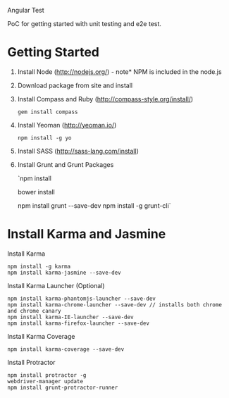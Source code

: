 Angular Test

PoC for getting started with unit testing and e2e test.

Getting Started
===============

1. Install Node (<http://nodejs.org/>) - note\* NPM is included in the node.js

2. Download package from site and install

3. Install Compass and Ruby (<http://compass-style.org/install/>)

    `gem install compass`

4. Install Yeoman (<http://yeoman.io/>)

    `npm install -g yo`

5. Install SASS (<http://sass-lang.com/install>)

6. Install Grunt and Grunt Packages

    `npm install

    bower install

    npm install grunt --save-dev
    npm install -g grunt-cli`

Install Karma and Jasmine
=========================

Install Karma

    npm install -g karma
    npm install karma-jasmine --save-dev

Install Karma Launcher (Optional)

    npm install karma-phantomjs-launcher --save-dev
    npm install karma-chrome-launcher --save-dev // installs both chrome and chrome canary
    npm install karma-IE-launcher --save-dev
    npm install karma-firefox-launcher --save-dev

Install Karma Coverage

    npm install karma-coverage --save-dev

Install Protractor

    npm install protractor -g
    webdriver-manager update
    npm install grunt-protractor-runner